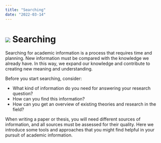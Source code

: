 ```yaml
---
title: "Searching"
date: "2022-03-14"
---
```


# ![](/images/illustrasjoner_sok_500x450.png) Searching

Searching for academic information is a process that requires time and planning. New information must be compared with the knowledge we already have. In this way, we expand our knowledge and contribute to creating new meaning and understanding.

Before you start searching, consider:

- What kind of information do you need for answering your research question?
- How can you find this information?
- How can you get an overview of existing theories and research in the field?

When writing a paper or thesis, you will need different sources of information, and all sources must be assessed for their quality. Here we introduce some tools and approaches that you might find helpful in your pursuit of academic information.

